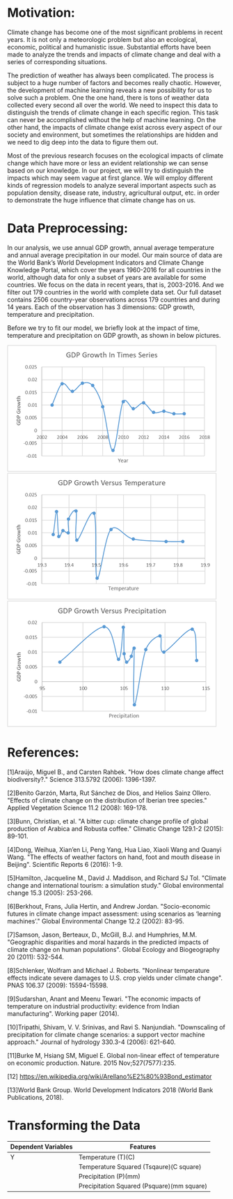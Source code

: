 # Motivation: 
Climate change has become one of the most significant problems in recent years. It is not only a meteorologic problem but also an ecological, economic, political and humanistic issue. Substantial efforts have been made to analyze the trends and impacts of climate change and deal with a series of corresponding situations.

The prediction of weather has always been complicated. The process is subject to a huge number of factors and becomes really chaotic. However, the development of machine learning reveals a new possibility for us to solve such a problem. One the one hand, there is tons of weather data collected every second all over the world. We need to inspect this data to distinguish the trends of climate change in each specific region. This task can never be accomplished without the help of machine learning. On the other hand, the impacts of climate change exist across every aspect of our society and environment, but sometimes the relationships are hidden and we need to dig deep into the data to figure them out. 

Most of the previous research focuses on the ecological impacts of climate change which have more or less an evident relationship we can sense based on our knowledge. In our project, we will try to distinguish the impacts which may seem vague at first glance. We will employ different kinds of regression models to analyze several important aspects such as population density, disease rate, industry, agricultural output, etc. in order to demonstrate the huge influence that climate change has on us.

# Data Preprocessing:
In our analysis, we use annual GDP growth, annual average temperature and annual average precipitation in our model. Our main source of data are the World Bank’s World Development Indicators and Climate Change Knowledge Portal, which cover the years 1960-2016 for all countries in the world, although data for only a subset of years are available for some countries. We focus on the data in recent years, that is, 2003-2016. And we filter out 179 countries in the world with complete data set. Our full dataset contains 2506 country-year observations across 179 countries and during 14 years. Each of the observation has 3 dimensions: GDP growth, temperature and precipitation.

Before we try to fit our model, we briefly look at the impact of time, temperature and precipitation on GDP growth, as shown in below pictures.

![Test Image 1](https://github.com/awhittle6/Detection-of-the-Potential-Impacts-of-Climate-Change-Based-on-Machine-Learning-Models/blob/master/GDPGrowthVersusTime.png)
![Test Image 2](https://github.com/awhittle6/Detection-of-the-Potential-Impacts-of-Climate-Change-Based-on-Machine-Learning-Models/blob/master/GDPGrowthVersusTemp.png)
![Test Image 2](https://github.com/awhittle6/Detection-of-the-Potential-Impacts-of-Climate-Change-Based-on-Machine-Learning-Models/blob/master/GDPGrowthVersusPre.png)

# References:
[1]Araújo, Miguel B., and Carsten Rahbek. "How does climate change affect biodiversity?." Science 313.5792 (2006): 1396-1397.

[2]Benito Garzón, Marta, Rut Sánchez de Dios, and Helios Sainz Ollero. "Effects of climate change on the distribution of Iberian tree species." Applied Vegetation Science 11.2 (2008): 169-178.

[3]Bunn, Christian, et al. "A bitter cup: climate change profile of global production of Arabica and Robusta coffee." Climatic Change 129.1-2 (2015): 89-101.

[4]Dong, Weihua, Xian’en Li, Peng Yang, Hua Liao, Xiaoli Wang and Quanyi Wang. "The effects of weather factors on hand, foot and mouth disease in Beijing". Scientific Reports 6 (2016): 1-9.

[5]Hamilton, Jacqueline M., David J. Maddison, and Richard SJ Tol. "Climate change and international tourism: a simulation study." Global environmental change 15.3 (2005): 253-266.

[6]Berkhout, Frans, Julia Hertin, and Andrew Jordan. "Socio-economic futures in climate change impact assessment: using scenarios as ‘learning machines’." Global Environmental Change 12.2 (2002): 83-95.

[7]Samson, Jason, Berteaux, D., McGill, B.J. and Humphries, M.M. "Geographic disparities and moral hazards in the predicted impacts of climate change on human populations". Global Ecology and Biogeography 20 (2011): 532-544.

[8]Schlenker, Wolfram and Michael J. Roberts. "Nonlinear temperature effects indicate severe damages to U.S. crop yields under climate change". PNAS 106.37 (2009): 15594-15598.

[9]Sudarshan, Anant and Meenu Tewari. "The economic impacts of temperature on industrial productivity: evidence from Indian manufacturing". Working paper (2014).

[10]Tripathi, Shivam, V. V. Srinivas, and Ravi S. Nanjundiah. "Downscaling of precipitation for climate change scenarios: a support vector machine approach." Journal of hydrology 330.3-4 (2006): 621-640.

[11]Burke M, Hsiang SM, Miguel E. Global non-linear effect of temperature on economic production. Nature. 2015 Nov;527(7577):235.

[12] https://en.wikipedia.org/wiki/Arellano%E2%80%93Bond_estimator

[13]World Bank Group. World Development Indicators 2018 (World Bank Publications, 2018).

# Transforming the Data

| Dependent Variables | Features |
| --- | --- |
| Y | Temperature (T)(C)|
|   | Temperature Squared (Tsqaure)(C square)|
|   | Precipitation (P)(mm)|
|   | Precipitation Squared (Psquare)(mm square)|
